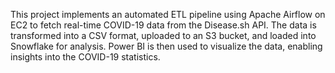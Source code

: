 This project implements an automated ETL pipeline using Apache Airflow on EC2 to fetch real-time COVID-19 data from the Disease.sh API. The data is transformed into a CSV format, uploaded to an S3 bucket, and loaded into Snowflake for analysis. Power BI is then used to visualize the data, enabling insights into the COVID-19 statistics.
